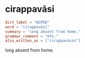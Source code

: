 # cirappavāsi

``` toml
dict_label = "NCPED"
word = "cirappavāsi"
summary = "long absent from home."
grammar_comment = "mfn."
also_written_as = ["cirappavāsin"]
```

long absent from home.


